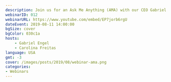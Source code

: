 ```yaml
---
description: Join us for an Ask Me Anything (AMA) with our CEO Gabriel Engel. Gabriel will be answering your questions live and discussing current developments, product launches and much much more. Join us in the <a class="button--link" href="https://open.rocket.chat/channel/webinars">webinar channel</a> at our open server.
webinarID: 012
webinarURL: https://www.youtube.com/embed/EP7jorb6rgU
dateEvent: 2019-08-11 14:00:00
bgSize: cover
bgColor: 030c1a
hosts:
    - Gabriel Engel
    - Carolina Freitas
language: USA
gmt: -3
cover: /images/posts/2019/08/webinar-ama.png
categories:
- Webinars
---
```

